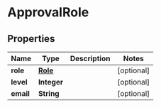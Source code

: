 

# ApprovalRole


## Properties

| Name | Type | Description | Notes |
|------------ | ------------- | ------------- | -------------|
|**role** | [**Role**](Role.md) |  |  [optional] |
|**level** | **Integer** |  |  [optional] |
|**email** | **String** |  |  [optional] |



